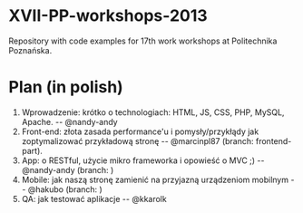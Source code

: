 XVII-PP-workshops-2013
======================

Repository with code examples for 17th work workshops at Politechnika Poznańska.

Plan (in polish)
================
1. Wprowadzenie: krótko o technologiach: HTML, JS, CSS, PHP, MySQL, Apache. -- @nandy-andy
2. Front-end: złota zasada performance'u i pomysły/przykłądy jak zoptymalizować przykładową stronę -- @marcinpl87 (branch: frontend-part).
3. App: o RESTful, użycie mikro frameworka i opowieść o MVC ;) -- @nandy-andy (branch: )
4. Mobile: jak naszą stronę zamienić na przyjazną urządzeniom mobilnym -- @hakubo (branch: )
5. QA: jak testować aplikacje -- @kkarolk
